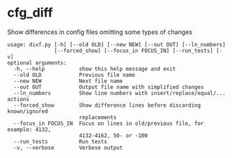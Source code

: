 # cfg_diff
Show differences in config files omitting some types of changes

    usage: dixf.py [-h] [--old OLD] [--new NEW] [--out OUT] [--ln_numbers]
                   [--forced_show] [--focus_in FOCUS_IN] [--run_tests] [-v]
    optional arguments:
      -h, --help           show this help message and exit
      --old OLD            Previous file name
      --new NEW            Next file name
      --out OUT            Output file name with simplified changes
      --ln_numbers         Show line numbers with insert/replace/equal/... actions
      --forced_show        Show difference lines before discarding known/ignored
                           replacements
      --focus_in FOCUS_IN  Focus on lines in old/previous file, for example: 4132,
                           4132-4162, 50- or -100
      --run_tests          Run tests
      -v, --verbose        Verbose output
